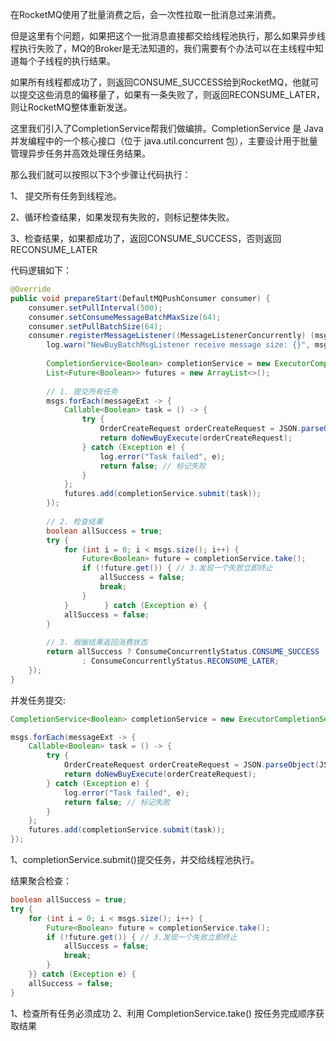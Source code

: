 在RocketMQ使用了批量消费之后，会一次性拉取一批消息过来消费。

但是这里有个问题，如果把这个一批消息直接都交给线程池执行，那么如果异步线程执行失败了，MQ的Broker是无法知道的，我们需要有个办法可以在主线程中知道每个子线程的执行结果。

如果所有线程都成功了，则返回CONSUME_SUCCESS给到RocketMQ，他就可以提交这些消息的偏移量了，如果有一条失败了，则返回RECONSUME_LATER，则让RocketMQ整体重新发送。

这里我们引入了CompletionService帮我们做编排。CompletionService 是 Java 并发编程中的一个核心接口（位于 java.util.concurrent 包），主要设计用于批量管理异步任务并高效处理任务结果。

那么我们就可以按照以下3个步骤让代码执行：

1、 提交所有任务到线程池。

2、循环检查结果，如果发现有失败的，则标记整体失败。

3、检查结果，如果都成功了，返回CONSUME_SUCCESS，否则返回RECONSUME_LATER

代码逻辑如下：

```java
@Override  
public void prepareStart(DefaultMQPushConsumer consumer) {  
    consumer.setPullInterval(500);  
    consumer.setConsumeMessageBatchMaxSize(64);  
    consumer.setPullBatchSize(64);  
    consumer.registerMessageListener((MessageListenerConcurrently) (msgs, context) -> {  
        log.warn("NewBuyBatchMsgListener receive message size: {}", msgs.size());  
  
        CompletionService<Boolean> completionService = new ExecutorCompletionService<>(newBuyConsumePool);  
        List<Future<Boolean>> futures = new ArrayList<>();  
  
        // 1. 提交所有任务  
        msgs.forEach(messageExt -> {  
            Callable<Boolean> task = () -> {  
                try {  
                    OrderCreateRequest orderCreateRequest = JSON.parseObject(JSON.parseObject(messageExt.getBody()).getString("body"), OrderCreateRequest.class);  
                    return doNewBuyExecute(orderCreateRequest);  
                } catch (Exception e) {  
                    log.error("Task failed", e);  
                    return false; // 标记失败  
                }  
            };  
            futures.add(completionService.submit(task));  
        });  
  
        // 2. 检查结果  
        boolean allSuccess = true;  
        try {  
            for (int i = 0; i < msgs.size(); i++) {  
                Future<Boolean> future = completionService.take();  
                if (!future.get()) { // 3.发现一个失败立即终止  
                    allSuccess = false;  
                    break;  
                }  
            }        } catch (Exception e) {  
            allSuccess = false;  
        }  
  
        // 3. 根据结果返回消费状态  
        return allSuccess ? ConsumeConcurrentlyStatus.CONSUME_SUCCESS  
                : ConsumeConcurrentlyStatus.RECONSUME_LATER;  
    });  
}
```

并发任务提交:

```java
CompletionService<Boolean> completionService = new ExecutorCompletionService<>(executor);

msgs.forEach(messageExt -> {  
    Callable<Boolean> task = () -> {  
        try {  
            OrderCreateRequest orderCreateRequest = JSON.parseObject(JSON.parseObject(messageExt.getBody()).getString("body"), OrderCreateRequest.class);  
            return doNewBuyExecute(orderCreateRequest);  
        } catch (Exception e) {  
            log.error("Task failed", e);  
            return false; // 标记失败  
        }  
    };  
    futures.add(completionService.submit(task));  
});


```

1、completionService.submit()提交任务，并交给线程池执行。

结果聚合检查：

```java
boolean allSuccess = true;  
try {  
    for (int i = 0; i < msgs.size(); i++) {  
        Future<Boolean> future = completionService.take();  
        if (!future.get()) { // 3.发现一个失败立即终止  
            allSuccess = false;  
            break;  
        }  
    }} catch (Exception e) {  
    allSuccess = false;  
}
```

1、检查所有任务必须成功
2、利用 CompletionService.take() 按任务完成顺序获取结果